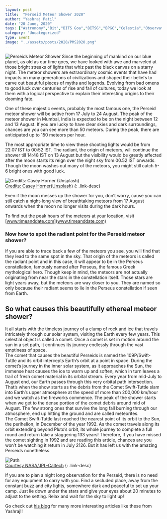 ```yaml
---
layout: post
title:  "Perseid Meteor Shower 2020"
author: "Yashraj Patil"
date: "20 June, 2020"
tags: ["Astronomy","Bit","BITS Goa","BITSG","BPGC","Celestia","Observations","perseid meteor shower","SEDS","SEDS Celestia","Skywatching","space"]
category: "Uncategorized"
type: Event
image: "../assets/posts/2020/PMS2020.png"
---
```


![Perseids Meteor Shower](../assets/posts/2020/PMS2020.png)
Since the beginning of mankind on our blue planet, as old as our time goes, we have looked with awe and marveled at those bright streaks of lights that whiz past the black canvas on a starry night. The meteor showers are extraordinary cosmic events that have had impacts on many generations of civilizations and shaped their beliefs to carve out beautiful pieces of myths and legends. Evolving from bad omens to good luck over centuries of rise and fall of cultures, today we look at them with a logical perspective to explain their interesting origins to their dooming fate.

One of these majestic events, probably the most famous one, the Perseid meteor shower will be active from 17 July to 24 August. The peak of the meteor shower in Mumbai, India is expected to be on the night between 12 and 13 August. If you are lucky to have clear skies and dark surroundings, chances are you can see more than 50 meteors. During the peak, there are anticipated up to 150 meteors per hour.

The most appropriate time to view these shooting lights would be from 22:07 IST to 00:52 IST. The radiant, the origin of meteors, will continue the shower till 14:48 IST on 13 August but the visibility would be greatly affected after the moon starts its reign over the night sky from 00.52 IST onwards. Though the moon washes out many of the meteors, you might still catch 5-6 bright ones with good luck.

![Credits: Casey Horner (Unsplash)](https://i.imgur.com/zzq6XCPm.jpg)\
[Credits: Casey Horner(Unsplash)](https://unsplash.com/photos/EiGewDVyZNw)
{: .link-desc}

Even if the moon messes up the shower for you, don’t worry, cause you can still catch a night-long view of breathtaking meteors from 17 August onwards when the moon no longer visits during the dark hours.

To find out the peak hours of the meteors at your location, visit
[www.timeanddate.com](www.timeanddate.com)

### Now how to spot the radiant point for the Perseid meteor shower?

If you are able to trace back a few of the meteors you see, you will find that they lead to the same spot in the sky. That origin of the meteors is called the radiant point and in this case, it will appear to be in the Perseus constellation, famously named after Perseus, the famous Greek mythological hero. Though keep in mind, the meteors are not actually originating from near the stars in the constellation itself. Those stars are light years away, but the meteors are way closer to you. They are named so only because their radiant seems to lie in the Perseus constellation if seen from Earth.


## So what causes this beautifully ethereal meteor shower?

It all starts with the timeless journey of a clump of rock and ice that travels intricately through our solar system, visiting the Earth every few years. This celestial object is called a comet. Once a comet is set in motion around the sun in a set path, it continues its journey endlessly through the vast emptiness of space.
\
The comet that causes the beautiful Perseids is named the 109P/Swift-Tuttle and its orbit intercepts Earth’s orbit at a point in space. During the comet’s journey in the inner solar system, as it approaches the Sun, the immense heat causes the ice to warm up and soften, which in turn leaves a trail of fresh comet material in its orbital stream. Every year from mid-July to August end, our Earth passes through this very orbital path intersection. That’s when the show starts as the debris from the Comet Swift-Tuttle slam into Earth’s upper atmosphere at the speed of more than 200,000 km/hour and we watch as the fireworks commence. The peak of the shower starts when we get to the dense portion of the comet debris around mid of August. The few strong ones that survive the long fall burning through our atmosphere, end up hitting the ground and are called meteorites.
\
The Comet Swift-Tuttle last reached the nearest point of its orbit to the Sun, the perihelion, in December of the year 1992. As the comet travels along its orbit extending beyond Pluto’s orbit, its whole journey to complete a full round and return take a staggering 133 years! Therefore, if you have missed the comet sighting in 1992 and are reading this article, chances are you won’t be watching it return in July 2126. But it has left us with the amazing Perseids nonetheless.

![Path](https://i.imgur.com/6ym4OxQl.jpg)\
[Courtesy NASA/JPL-Caltech](https://ssd.jpl.nasa.gov/sbdb.cgi?sstr=109P;old=0;orb=1;cov=0;log=0;cad=0#orb)
{: .link-desc}

If you are to plan a night long observation for the Perseid, there is no need for any equipment to carry with you. Find a secluded place, away from the constant buzz and city lights, somewhere dark and peaceful to set up your camp. Just lie down under the stars and give your eyes about 20 minutes to adjust to the setting. Relax and wait for the sky to light up!

Go check out [his blog](https://siriusnoir.wordpress.com/) for many more interesting articles like these from Yashraj!!